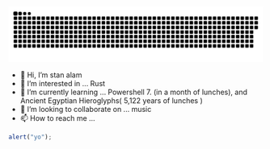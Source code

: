 <img src="/contributions.svg" style="max-width: 100%;">

- 👋 Hi, I’m stan alam
- 👀 I’m interested in ... Rust
- 🌱 I’m currently learning ... Powershell 7. (in a month of lunches), and Ancient Egyptian Hieroglyphs( 5,122 years of lunches )
- 💞️ I’m looking to collaborate on ... music
- 📫 How to reach me ...

```js client
alert("yo");
```
<!---
stan-alam/stan-alam is a ✨ special ✨ repository because its `README.md` (this file) appears on your GitHub profile.
You can click the Preview link to take a look at your changes.
--->
